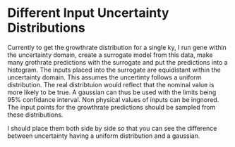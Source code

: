# Different Input Uncertainty Distributions

Currently to get the growthrate distribution for a single ky, I run gene within the uncertainty domain, create a surrogate model from this data, make many grothrate predictions with the surrogate and put the predictions into a histogram. The inputs placed into the surrogate are equidistant within the uncertainty domain. This assumes the uncertinty follows a uniform distribution. The real distribtuion would reflect that the nominal value is more likely to be true. A gaussian can thus be used with the limits being 95% confidance interval. Non physical values of inputs can be ingnored. The input points for the growthrate predictions should be sampled from these distributions. 

I should place them both side by side so that you can see the difference between uncertainty having a uniform distribution and a gaussian. 

